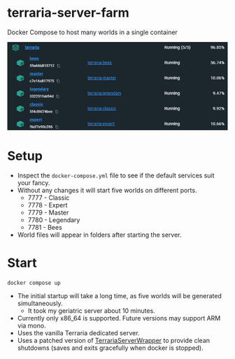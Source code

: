 # terraria-server-farm
Docker Compose to host many worlds in a single container

![Docker Screenshot](screenshot.png)

# Setup

* Inspect the `docker-compose.yml` file to see if the default services suit your fancy.
* Without any changes it will start five worlds on different ports.
  - 7777 - Classic
  - 7778 - Expert
  - 7779 - Master
  - 7780 - Legendary
  - 7781 - Bees
* World files will appear in folders after starting the server.  


# Start

`docker compose up`

* The initial startup will take a long time, as five worlds will be generated simultaneously. 
  - It took my geriatric server about 10 minutes.
* Currently only x86_64 is supported.  Future versions may support ARM via mono.
* Uses the vanilla Terraria dedicated server.
* Uses a patched version of [TerrariaServerWrapper](https://github.com/joshbarrass/TerrariaServerWrapper) to provide clean shutdowns (saves and exits gracefully when docker is stopped).